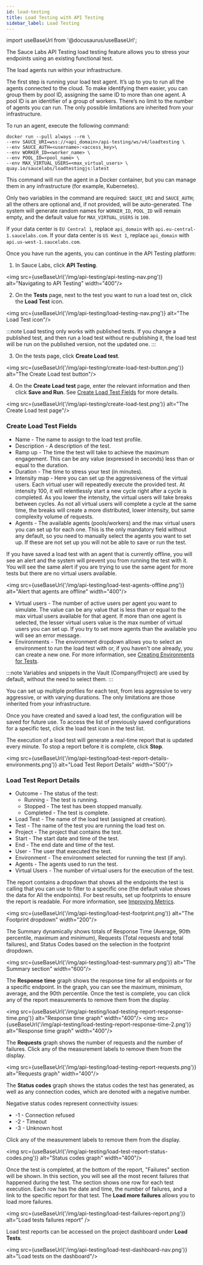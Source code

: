 ```yaml
---
id: load-testing
title: Load Testing with API Testing
sidebar_label: Load Testing
---
```


import useBaseUrl from '@docusaurus/useBaseUrl';

The Sauce Labs API Testing load testing feature allows you to stress your endpoints using an existing functional test.

The load agents run within your infrastructure.

The first step is running your load test agent. It’s up to you to run all the agents connected to the cloud. To make identifying them easier, you can group them by pool ID, assigning the same ID to more than one agent. A pool ID is an identifier of a group of workers. There’s no limit to the number of agents you can run. The only possible limitations are inherited from your infrastructure.

To run an agent, execute the following command:

```
docker run --pull always --rm \
--env SAUCE_URI=wss://<api_domain>/api-testing/ws/v4/loadtesting \
--env SAUCE_AUTH=<username>:<access_key>\
--env WORKER_ID=<worker_name> \
--env POOL_ID=<pool_name> \
--env MAX_VIRTUAL_USERS=<max_virtual_users> \
quay.io/saucelabs/loadtestingjs:latest
```

This command will run the agent in a Docker container, but you can manage them in any infrastructure (for example, Kubernetes).

Only two variables in the command are required: `SAUCE_URI` and `SAUCE_AUTH`; all the others are optional and, if not provided, will be auto-generated. The system will generate random names for `WORKER_ID`, `POOL_ID` will remain empty, and the default value for `MAX_VIRTUAL_USERS` is `100`. 

If your data center is `EU Central 1`, replace `api_domain` with `api.eu-central-1.saucelabs.com`. If your data center is `US West 1`, replace `api_domain` with `api.us-west-1.saucelabs.com`.

Once you have run the agents, you can continue in the API Testing platform:

1. In Sauce Labs, click **API Testing**.

  <img src={useBaseUrl('/img/api-testing/api-testing-nav.png')} alt="Navigating to API Testing" width="400"/>

2. On the **Tests** page, next to the test you want to run a load test on, click the **Load Test** icon.

  <img src={useBaseUrl('/img/api-testing/load-testing-nav.png')} alt="The Load Test icon"/>

  :::note
  Load testing only works with published tests. If you change a published test, and then run a load test without re-publishing it, the load test will be run on the published version, not the updated one.
  :::

3. On the tests page, click **Create Load test**.

  <img src={useBaseUrl('/img/api-testing/create-load-test-button.png')} alt="The Create Load test button"/>

4. On the **Create Load test** page, enter the relevant information and then click **Save and Run**. See [Create Load Test Fields](#create-load-test-fields) for more details.

  <img src={useBaseUrl('/img/api-testing/create-load-test.png')} alt="The Create Load test page"/>

### Create Load Test Fields
* Name - The name to assign to the load test profile.
* Description - A description of the test.
* Ramp up - The time the test will take to achieve the maximum engagement. This can be any value (expressed in seconds) less than or equal to the duration.
* Duration - The time to stress your test (in minutes).
* Intensity map - Here you can set up the aggressiveness of the virtual users. Each virtual user will repeatedly execute the provided test. At intensity 100, it will relentlessly start a new cycle right after a cycle is completed. As you lower the intensity, the virtual users will take breaks between cycles. As not all virtual users will complete a cycle at the same time, the breaks will create a more distributed, lower intensity, but same complexity volume of requests.
* Agents - The available agents (pools/workers) and the max virtual users you can set up for each one. This is the only mandatory field without any default, so you need to manually select the agents you want to set up. If these are not set up you will not be able to save or run the test.

If you have saved a load test with an agent that is currently offline, you will see an alert and the system will prevent you from running the test with it. You will see the same alert if you are trying to use the same agent for more tests but there are no virtual users available.

<img src={useBaseUrl('/img/api-testing/load-test-agents-offline.png')} alt="Alert that agents are offline" width="400"/>

* Virtual users - The number of active users per agent you want to simulate. The value can be any value that is less than or equal to the max virtual users available for that agent. If more than one agent is selected, the lesser virtual users value is the max number of virtual users you can set up. If you try to set more agents than the available you will see an error message.
* Environments - The environment dropdown allows you to select an environment to run the load test with or, if you haven't one already, you can create a new one. 
For more information, see [Creating Environments for Tests](/api-testing/environments/).

:::note
Variables and snippets in the Vault (Company/Project) are used by default, without the need to select them.
:::

You can set up multiple profiles for each test, from less aggressive to very aggressive, or with varying durations. The only limitations are those inherited from your infrastructure.

Once you have created and saved a load test, the configuration will be saved for future use. To access the list of previously saved configurations for a specific test, click the load test icon in the test list.

The execution of a load test will generate a real-time report that is updated every minute.
To stop a report before it is complete, click **Stop**.

<img src={useBaseUrl('/img/api-testing/load-test-report-details-environments.png')} alt="Load Test Report Details" width="500"/>

### Load Test Report Details
* Outcome - The status of the test:
    * Running - The test is running.
    * Stopped - The test has been stopped manually.
    * Completed - The test is complete.
* Load Test - The name of the load test (assigned at creation).
* Test - The name of the test you are running the load test on.
* Project - The project that contains the test.
* Start - The start date and time of the test.
* End - The end date and time of the test.
* User - The user that executed the test.
* Environment - The environment selected for running the test (if any).
* Agents - The agents used to run the test.
* Virtual Users - The number of virtual users for the execution of the test.

The report contains a dropdown that shows all the endpoints the test is calling that you can use to filter to a specific one (the default value shows the data for All the endpoints). For best results, set up footprints to ensure the report is readable. For more information, see [Improving Metrics](/api-testing/composer#improving-metrics).

<img src={useBaseUrl('/img/api-testing/load-test-footprint.png')} alt="The Footprint dropdown" width="200"/>

The Summary dynamically shows totals of Response Time (Average, 90th percentile, maximum and minimum), Requests (Total requests and total failures), and Status Codes based on the selection in the footprint dropdown.

<img src={useBaseUrl('/img/api-testing/load-test-summary.png')} alt="The Summary section" width="600"/>

The **Response time** graph shows the response time for all endpoints or for a specific endpoint. In the graph, you can see the maximum, minimum, average, and the 90th percentile. Once the test is complete, you can click any of the report measurements to remove them from the display.

<img src={useBaseUrl('/img/api-testing/load-testing-report-response-time.png')} alt="Response time graph" width="400"/>
<img src={useBaseUrl('/img/api-testing/load-testing-report-response-time-2.png')} alt="Response time graph" width="400"/>

The **Requests** graph shows the number of requests and the number of failures. Click any of the measurement labels to remove them from the display.

<img src={useBaseUrl('/img/api-testing/load-testing-report-requests.png')} alt="Requests graph" width="400"/>

The **Status codes** graph shows the status codes the test has generated, as well as any connection codes, which are denoted with a negative number.

Negative status codes represent connectivity issues:
* -1 - Connection refused
* -2 - Timeout
* -3 - Unknown host

Click any of the measurement labels to remove them from the display.

<img src={useBaseUrl('/img/api-testing/load-test-report-status-codes.png')} alt="Status codes graph" width="400"/>

Once the test is completed, at the bottom of the report, "Failures" section will be shown. In this section, you will see all the most recent failures that happened during the test. The section shows one row for each test execution. Each row has the date and time, the number of failures, and a link to the specific report for that test. 
The **Load more failures** allows you to load more failures. 

<img src={useBaseUrl('/img/api-testing/load-test-failures-report.png')} alt="Load tests failures report" />

Load test reports can be accessed on the project dashboard under **Load Tests**.

<img src={useBaseUrl('/img/api-testing/load-test-dashboard-nav.png')} alt="Load tests on the dashboard"/>
